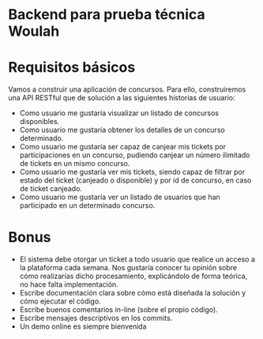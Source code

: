 # Backend para prueba técnica Woulah

# Requisitos básicos

Vamos a construir una aplicación de concursos. Para ello, construiremos una API RESTful que de solución a las siguientes historias de usuario:

- Como usuario me gustaría visualizar un listado de concursos disponibles.
- Como usuario me gustaría obtener los detalles de un concurso determinado.
- Como usuario me gustaría ser capaz de canjear mis tickets por participaciones en un concurso, pudiendo canjear un número ilimitado de tickets en un mismo concurso.
- Como usuario me gustaría ver mis tickets, siendo capaz de filtrar por estado del ticket (canjeado o disponible) y por id de concurso, en caso de ticket canjeado.
- Como usuario me gustaría ver un listado de usuarios que han participado en un determinado concurso.

# Bonus

- El sistema debe otorgar un ticket a todo usuario que realice un acceso a la plataforma cada semana. Nos gustaría conocer tu opinión sobre cómo realizarías dicho procesamiento, explicándolo de forma teórica, no hace falta implementación.
- Escribe documentación clara sobre cómo está diseñada la solución y cómo ejecutar el código.
- Escribe buenos comentarios in-line (sobre el propio código).
- Escribe mensajes descriptivos en los commits.
- Un demo online es siempre bienvenida
